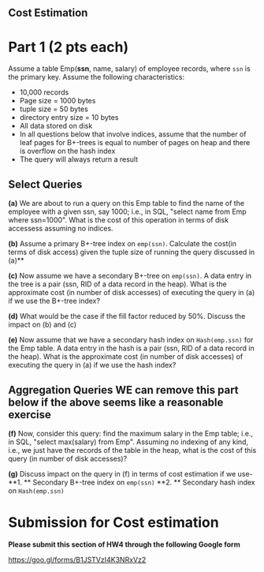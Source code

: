 
## Cost Estimation

# Part 1 (2 pts each)

Assume a table Emp(**ssn**, name, salary) of employee records, where `ssn` is the primary key.  Assume the following characteristics:
  * 10,000 records
  * Page size = 1000 bytes
  * tuple size = 50 bytes
  * directory entry size = 10 bytes
  * All data stored on disk
  * In all questions below that involve indices, assume that the number of leaf pages for B+-trees is equal to number of pages on heap and there is overflow on the hash index
  * The query will always return a result

## Select Queries

**(a)** We are about to run a query on this Emp table to find the name of the employee with a given ssn, say 1000; i.e., in SQL, "select name from Emp where ssn=1000". What is the cost of this operation in terms of disk accessess assuming no indices.

**(b)** Assume a primary B+-tree index on `emp(ssn)`. Calculate the cost(in terms of disk access) given the tuple size of running the query discussed in (a)**

**(c)** Now assume we have a secondary B+-tree on `emp(ssn)`. A data entry in the tree is a pair (ssn, RID of a data record in the heap). What is the approximate cost (in number of disk accesses) of executing the query in (a) if we use the B+-tree index? 

**(d)** What would be the case if the fill factor reduced by 50%. Discuss the impact on (b) and (c)

**(e)** Now assume that we have a secondary hash index on `Hash(emp.ssn)` for the Emp table. A data entry in the hash is a pair (ssn, RID of a data record in the heap). What is the approximate cost (in number of disk accesses) of executing the query in (a) if we use the hash index? 

## Aggregation Queries **WE can remove this part below if the above seems like a reasonable exercise**

**(f)** Now, consider this query: find the maximum salary in the Emp table; i.e., in SQL, "select max(salary) from Emp". Assuming no indexing of any kind, i.e., we just have the records of the table in the heap, what is the cost of this query (in number of disk accesses)?

**(g)** Discuss impact on the query in (f) in terms of cost estimation if we use-
		**1. ** Secondary B+-tree index on `emp(ssn)`
		**2. ** Secondary hash index on `Hash(emp.ssn)` 


# Submission for Cost estimation

**Please submit this section of HW4 through the following Google form**

https://goo.gl/forms/B1JSTVzI4K3NRxVz2
